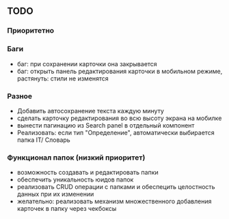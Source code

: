 ## TODO

### Приоритетно

### Баги

- баг: при сохранении карточки она закрывается
- баг: открыть панель редактирования карточки в мобильном режиме, растянуть: стили не изменятся

### Разное

- Добавить автосохранение текста каждую минуту
- сделать карточку редактирования во всю высоту экрана на мобилке
- вынести пагинацию из Search panel в отдельный компонент
- Реализовать: если тип "Определение", автоматически выбирается папка IT/ Словарь

### Функционал папок (низкий приоритет)

- возможность создавать и редактировать папки
- обеспечить уникальность юидов папок
- реализовать CRUD операции с папками и обеспецить целостность данных при их изменении
- желательно: реализовать механизм множественного добавления карточек в папку через чекбоксы
